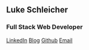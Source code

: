 ## Luke Schleicher
### Full Stack Web Developer

[LinkedIn](https://www.linkedin.com/in/luke-schleicher)
[Blog](https://medium.com/@luke.j.schleicher)
[Github](https://github.com/luke-schleicher/)
[Email](mailto:luke.j.schleicher@gmail.com)

